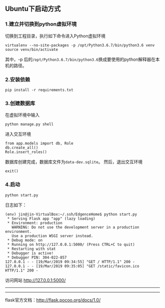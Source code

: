 ## Ubuntu下启动方式

### 1.建立并切换到python虚拟环境

切换到工程目录，执行如下命令进入Python虚拟环境

```
virtualenv --no-site-packages -p /opt/Python3.6.7/bin/python3.6 venv
source venv/bin/activate
```
其中，-p 后的<code>/opt/Python3.6.7/bin/python3.6</code>换成要使用的python解释器在本机的路径。

### 2.安装依赖

```
pip install -r requirements.txt
```

### 3.创建数据库

在虚拟环境中输入  

```
python manage.py shell
```

进入交互环境

```
from app.models import db, Role
db.create_all()
Role.insert_roles()
```
数据库创建完成，数据库文件为<code>data-dev.sqlite</code>。
然后，退出交互环境
```
exit()
```

### 4.启动

```
python start.py
```
日志如下：
```
(env) jin@jin-VirtualBox:~/.ssh/EdgenceHome$ python start.py
 * Serving Flask app "app" (lazy loading)
 * Environment: production
   WARNING: Do not use the development server in a production environment.
   Use a production WSGI server instead.
 * Debug mode: on
 * Running on http://127.0.0.1:5000/ (Press CTRL+C to quit)
 * Restarting with stat
 * Debugger is active!
 * Debugger PIN: 304-022-857
127.0.0.1 - - [19/Mar/2019 09:34:55] "GET / HTTP/1.1" 200 -
127.0.0.1 - - [19/Mar/2019 09:35:05] "GET /static/favicon.ico HTTP/1.1" 200 -
```
访问网站 http://127.0.0.1:5000/


--------------------------------------------------------------
--------------------------------------------------------------
flask官方文档：http://flask.pocoo.org/docs/1.0/
